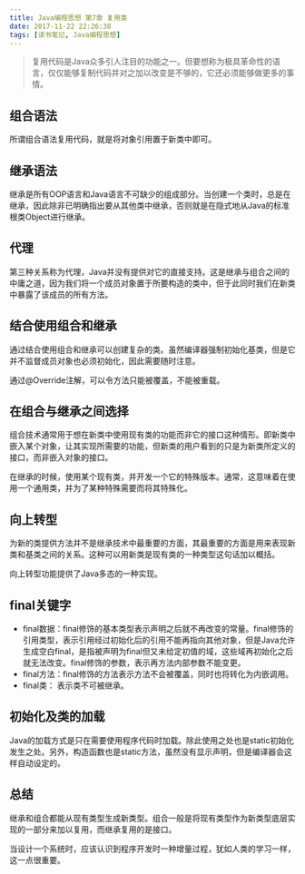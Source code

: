 ```yaml
---
title: Java编程思想 第7章 复用类
date: 2017-11-22 22:26:38
tags: [读书笔记, Java编程思想]
---
```


> 复用代码是Java众多引人注目的功能之一。但要想称为极具革命性的语言，仅仅能够复制代码并对之加以改变是不够的，它还必须能够做更多的事情。
<!--more-->
## 组合语法

所谓组合语法复用代码，就是将对象引用置于新类中即可。

## 继承语法

继承是所有OOP语言和Java语言不可缺少的组成部分。当创建一个类时，总是在继承，因此除非已明确指出要从其他类中继承，否则就是在隐式地从Java的标准根类Object进行继承。

## 代理

第三种关系称为代理，Java并没有提供对它的直接支持。这是继承与组合之间的中庸之道，因为我们将一个成员对象置于所要构造的类中，但于此同时我们在新类中暴露了该成员的所有方法。

## 结合使用组合和继承

通过结合使用组合和继承可以创建复杂的类。虽然编译器强制初始化基类，但是它并不监督成员对象也必须初始化，因此需要随时注意。

通过@Override注解，可以令方法只能被覆盖，不能被重载。

## 在组合与继承之间选择

组合技术通常用于想在新类中使用现有类的功能而非它的接口这种情形。即新类中嵌入某个对象，让其实现所需要的功能，但新类的用户看到的只是为新类所定义的接口，而非嵌入对象的接口。

在继承的时候，使用某个现有类，并开发一个它的特殊版本。通常，这意味着在使用一个通用类，并为了某种特殊需要而将其特殊化。

## 向上转型

为新的类提供方法并不是继承技术中最重要的方面，其最重要的方面是用来表现新类和基类之间的关系。这种可以用新类是现有类的一种类型这句话加以概括。

向上转型功能提供了Java多态的一种实现。

## final关键字

- final数据：final修饰的基本类型表示声明之后就不再改变的常量。final修饰的引用类型，表示引用经过初始化后的引用不能再指向其他对象，但是Java允许生成空白final，是指被声明为final但又未给定初值的域，这些域再初始化之后就无法改变。final修饰的参数，表示再方法内部参数不能变更。
- final方法：final修饰的方法表示方法不会被覆盖，同时也将转化为内嵌调用。
- final类： 表示类不可被继承。

## 初始化及类的加载

Java的加载方式是只在需要使用程序代码时加载。除此使用之处也是static初始化发生之处。另外，构造函数也是static方法，虽然没有显示声明，但是编译器会这样自动设定的。

## 总结

继承和组合都能从现有类型生成新类型。组合一般是将现有类型作为新类型底层实现的一部分来加以复用，而继承复用的是接口。

当设计一个系统时，应该认识到程序开发时一种增量过程，犹如人类的学习一样，这一点很重要。